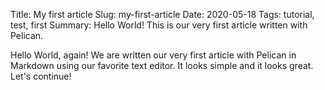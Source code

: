 Title: My first article
Slug: my-first-article
Date: 2020-05-18
Tags: tutorial, test, first
Summary: Hello World! This is our very first article written with Pelican.

Hello World, again! We are written our very first article with Pelican in Markdown using our favorite text editor. It looks simple and it looks great. Let's continue!

